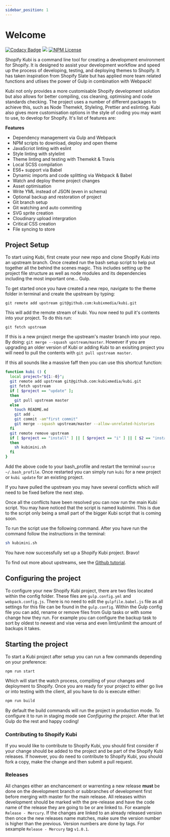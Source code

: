 ```yaml
---
sidebar_position: 1
---
```


# Welcome

[![Codacy Badge](https://app.codacy.com/project/badge/Grade/cd4aa85fcd6b41cdb88b5c80fd61a5c0)](https://www.codacy.com?utm_source=github.com&utm_medium=referral&utm_content=kubixmedia/kubi&utm_campaign=Badge_Grade)
[![](https://img.shields.io/maintenance/yes/2021?style=for-the-badge)](https://github.com/kubixmedia)
[![NPM License](https://img.shields.io/npm/l/all-contributors.svg?style=for-the-badge)](https://github.com/kubixmedia/kubi/master/LICENSE)

Shopify Kubi is a command line tool for creating a development environment for Shopify. It is designed to assist your development workflow and speed up the process of developing, testing, and deploying themes to Shopify. It has taken inspiration from Shopify Slate but has applied more team related functions and utlises the power of Gulp in combination with Webpack!

Kubi not only provides a more customisable Shopify development solution but also allows for better compiling, css cleaning, optimising and code standards checking. The project uses a number of different packages to achieve this, such as Node Themekit, Styleling, Prettier and eslinting. Kubi also gives more customisation options in the style of coding you may want to use, to develop for Shopify. It's list of features are:

**Features**

-   Dependency management via Gulp and Webpack
-   NPM scripts to download, deploy and open theme
-   JavaScriot linting with eslint
-   Style linting with stylelint
-   Theme linting and testing with Themekit & Travis
-   Local SCSS compilation
-   ES6+ support via Babel
-   Dynamic imports and code splitting via Webpack & Babel
-   Watch and deploy theme project changes
-   Asset optimisation
-   Write YML instead of JSON (even in schema)
-   Optional backup and restoration of project
-   Git branch setup
-   Git watching and auto commiting
-   SVG sprite creation
-   Cloudinary upload intergration
-   Critical CSS creation
-   File syncing to store

## Project Setup

To start using Kubi, first create your new repo and clone Shopify Kubi into an upstream branch. Once created run the bash setup script to help put together all the behind the scenes magic. This includes setting up the project file structure as well as node modules and its dependencies including the most important one&hellip; Gulp.

To get started once you have created a new repo, navigate to the theme folder in terminal and create the upstream by typing:

`git remote add upstream git@github.com:kubixmedia/kubi.git`

This will add the remote stream of kubi. You now need to pull it's contents into your project. To do this run:

`git fetch upstream`

If this is a new project merge the upstream's master branch into your repo. By doing: `git merge --squash upstream/master`. However if you are upgrading an older version of Kubi or adding Kubi to an exisiting project you will need to pull the contents with `git pull upstream master`.

If this all sounds like a massive faff then you can use this shortcut function:

```bash
function kubi () {
  local project="${1:-0}";
  git remote add upstream git@github.com:kubixmedia/kubi.git
  git fetch upstream
  if [ $project == "update" ];
  then
    git pull upstream master
  else
    touch README.md
    git add .
    git commit -am"first commit"
    git merge --squash upstream/master --allow-unrelated-histories
  fi
  git remote remove upstream
  if [ $project == "install" ] || [ $project == "i" ] || [ $2 == "install" ] || [ $2 == "i" ];
  then
    sh kubimini.sh
  fi
}
```

Add the above code to your bash_profile and restart the terminal `source ~/.bash_profile`. Once restarted you can simply run `kubi` for a new project or `kubi update` for an existing project.

If you have pulled the upstream you may have several conflicts which _will_ need to be fixed before the next step.

Once all the conflicts have been resolved you can now run the main Kubi script. You may have noticed that the script is named kubimini. This is due to the script only being a small part of the bigger Kubi script that is coming soon.

To run the script use the following command. After you have run the command follow the instructions in the terminal:

```bash
sh kubimini.sh
```

You have now successfully set up a Shopify Kubi project. Bravo!

To find out more about upstreams, see the [Github tutorial](https://help.github.com/articles/fork-a-repo/).

## Configuring the project

To configure your new Shopify Kubi project, there are two files located within the config folder. These files are `gulp.config.yml` and `webpack.config.js`. There is no need to edit the `gulpfile.babel.js` file as all settings for this file can be found in the `gulp.config`. Within the Gulp config file you can add, rename or remove files from Gulp tasks or with some change how they run. For example you can configure the backup task to sort by oldest to newest and vise versa and even limt/unlimit the amount of backups it takes.

## Starting the project

To start a Kubi project after setup you can run a few commands depending on your preference:

```bash npm2yarn
npm run start
```

Which will start the watch process, compiling of your changes and deployment to Shopify. Once you are ready for your project to either go live or into testing with the client, all you have to do is execute either:

```bash npm2yarn
npm run build
```

By default the build commands will run the project in production mode. To configure it to run in staging mode see _Configuring the project_. After that let Gulp do the rest and happy coding!

### Contributing to Shopify Kubi

If you would like to contribute to Shopify Kubi, you should first consider if your change should be added to the project and be part of the Shopify Kubi releases. If however, you do need to contribute to Shopify Kubi, you should fork a copy, make the change and then submit a pull request.

### Releases

All changes either an enchancement or warrenting a new release **must** be done on the development branch or subbranches of development first before merging with master for the main release. All releases within development should be marked with the pre-release and have the code name of the release they are going to be or are linked to. For example `Release - Mercury`. If the changes are linked to an already released version then once the new releases name matches, make sure the version number is higher than the previous. Version numbers are done by tags. For sexample `Release - Mercury` tag `v1.0.1`.
